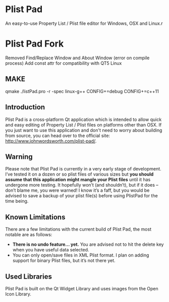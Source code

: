# Plist Pad

An easy-to-use Property List / Plist file editor for Windows, OSX and Linux.r

# Plist Pad Fork

Removed Find/Replace Window and About Window (error on compile process)
Add const attr for compatibility with QT5 Linux

## MAKE

qmake ./listPad.pro -r -spec linux-g++ CONFIG+=debug CONFIG+=c++11

## Introduction

Plist Pad is a cross-platform Qt application which is intended to allow quick and easy editing of Property List / Plist files on platforms other than OSX. If you just want to use this application and don't need to worry about building from source, you can head over to the official site: <a href="http://www.johnwordsworth.com/plist-pad/">http://www.johnwordsworth.com/plist-pad/</a>.

## Warning

Please note that Plist Pad is currently in a very early stage of development. I’ve tested it on a dozen or so plist files of various sizes but <strong>you should assume that this application might mangle your Plist files</strong> until it has undergone more testing. It hopefully won’t (and shouldn’t), but if it does – don’t blame me, you were warned! I know it’s a faff, but you would be advised to save a backup of your plist file(s) before using PlistPad for the time being.

## Known Limitations

There are a few limitations with the current build of Plist Pad, the most notable are as follows:

* <strong>There is no undo feature... yet.</strong> You are advised not to hit the delete key when you have useful data selected.
* You can only open/save files in XML Plist format. I plan on adding support for binary Plist files, but it’s not there yet.

## Used Libraries

Plist Pad is built on the Qt Widget Library and uses images from the Open Icon Library.
